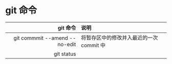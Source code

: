 # git 命令
|                      git 命令 | 说明                                    |
| ----------------------------: | :-------------------------------------- |
| git commmit --amend --no-edit | 将暂存区中的修改并入最近的一次commit 中 |
|                    git status |                                         |
